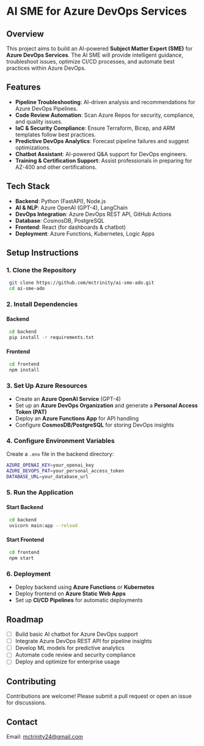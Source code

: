 # AI SME for Azure DevOps Services

## Overview
This project aims to build an AI-powered **Subject Matter Expert (SME)** for **Azure DevOps Services**. The AI SME will provide intelligent guidance, troubleshoot issues, optimize CI/CD processes, and automate best practices within Azure DevOps.

## Features
- **Pipeline Troubleshooting**: AI-driven analysis and recommendations for Azure DevOps Pipelines.
- **Code Review Automation**: Scan Azure Repos for security, compliance, and quality issues.
- **IaC & Security Compliance**: Ensure Terraform, Bicep, and ARM templates follow best practices.
- **Predictive DevOps Analytics**: Forecast pipeline failures and suggest optimizations.
- **Chatbot Assistant**: AI-powered Q&A support for DevOps engineers.
- **Training & Certification Support**: Assist professionals in preparing for AZ-400 and other certifications.

## Tech Stack
- **Backend**: Python (FastAPI), Node.js
- **AI & NLP**: Azure OpenAI (GPT-4), LangChain
- **DevOps Integration**: Azure DevOps REST API, GitHub Actions
- **Database**: CosmosDB, PostgreSQL
- **Frontend**: React (for dashboards & chatbot)
- **Deployment**: Azure Functions, Kubernetes, Logic Apps

## Setup Instructions
### 1. Clone the Repository
```sh
 git clone https://github.com/mctrinity/ai-sme-ado.git
 cd ai-sme-ado
```

### 2. Install Dependencies
#### Backend
```sh
 cd backend
 pip install -r requirements.txt
```
#### Frontend
```sh
 cd frontend
 npm install
```

### 3. Set Up Azure Resources
- Create an **Azure OpenAI Service** (GPT-4)
- Set up an **Azure DevOps Organization** and generate a **Personal Access Token (PAT)**
- Deploy an **Azure Functions App** for API handling
- Configure **CosmosDB/PostgreSQL** for storing DevOps insights

### 4. Configure Environment Variables
Create a `.env` file in the backend directory:
```sh
AZURE_OPENAI_KEY=your_openai_key
AZURE_DEVOPS_PAT=your_personal_access_token
DATABASE_URL=your_database_url
```

### 5. Run the Application
#### Start Backend
```sh
 cd backend
 uvicorn main:app --reload
```
#### Start Frontend
```sh
 cd frontend
 npm start
```

### 6. Deployment
- Deploy backend using **Azure Functions** or **Kubernetes**
- Deploy frontend on **Azure Static Web Apps**
- Set up **CI/CD Pipelines** for automatic deployments

## Roadmap
- [ ] Build basic AI chatbot for Azure DevOps support
- [ ] Integrate Azure DevOps REST API for pipeline insights
- [ ] Develop ML models for predictive analytics
- [ ] Automate code review and security compliance
- [ ] Deploy and optimize for enterprise usage

## Contributing
Contributions are welcome! Please submit a pull request or open an issue for discussions.

## Contact
Email:  mctrinity24@gmail.com

